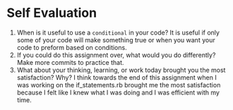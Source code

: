 # Self Evaluation

1. When is it useful to use a `conditional` in your code?
It is useful if only some of your code will make something true or when you want your code to preform based on conditions.
1. If you could do this assignment over, what would you do differently?
Make more commits to practice that. 
1. What about your thinking, learning, or work today brought you the most satisfaction? Why?
I think towards the end of this assignment when I was working on the if_statements.rb brought me the most satisfaction because I felt like I knew what I was doing and I was efficient with my time. 
